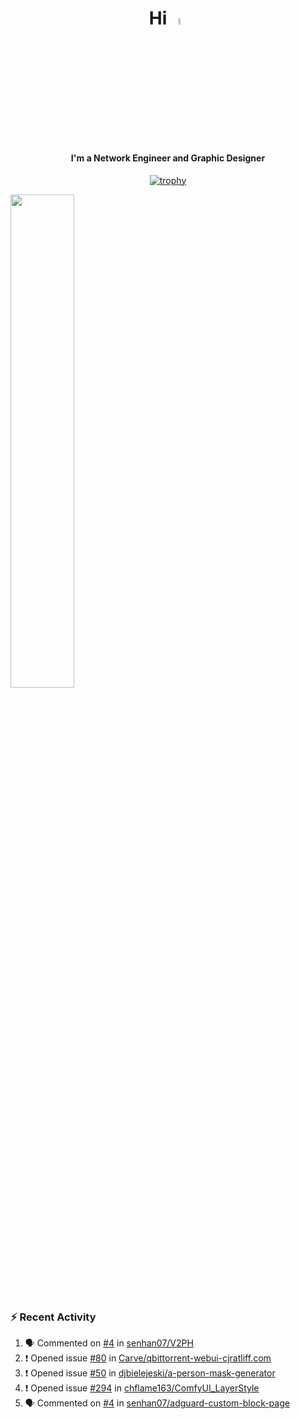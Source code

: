 <h1 align="center">Hi <img src="https://i.gifer.com/origin/e0/e08f73642d422d94483c0ca96f737ac2.webp" style="width: 5%;"></h1>
<h4 align="center">I'm a Network Engineer and Graphic Designer </h3>

<div align="center">
  
  [![trophy](https://github-profile-trophy.vercel.app/?username=senhan07&theme=gitdimmed&no-frame=true&no-bg=true&margin-w=15)](https://github.com/ryo-ma/github-profile-trophy)

</div>

<div align="left">
  <img src="https://github-readme-stats.vercel.app/api?username=senhan07&show_icons=true&show_icons=true&hide_border=true&show=reviews,prs_merged,prs_merged_percentage&custom_title=My%20Stats&theme=github_dark" width="45%">
</div>

<img src="https://user-images.githubusercontent.com/74038190/212284100-561aa473-3905-4a80-b561-0d28506553ee.gif" style="width: 9999px; height: 7px;">

### :zap: Recent Activity

<!--START_SECTION:activity-->
1. 🗣 Commented on [#4](https://github.com/senhan07/V2PH/issues/4#issuecomment-2520093896) in [senhan07/V2PH](https://github.com/senhan07/V2PH)
2. ❗ Opened issue [#80](https://github.com/Carve/qbittorrent-webui-cjratliff.com/issues/80) in [Carve/qbittorrent-webui-cjratliff.com](https://github.com/Carve/qbittorrent-webui-cjratliff.com)
3. ❗ Opened issue [#50](https://github.com/djbielejeski/a-person-mask-generator/issues/50) in [djbielejeski/a-person-mask-generator](https://github.com/djbielejeski/a-person-mask-generator)
4. ❗ Opened issue [#294](https://github.com/chflame163/ComfyUI_LayerStyle/issues/294) in [chflame163/ComfyUI_LayerStyle](https://github.com/chflame163/ComfyUI_LayerStyle)
5. 🗣 Commented on [#4](https://github.com/senhan07/adguard-custom-block-page/issues/4#issuecomment-1920497634) in [senhan07/adguard-custom-block-page](https://github.com/senhan07/adguard-custom-block-page)
<!--END_SECTION:activity-->
